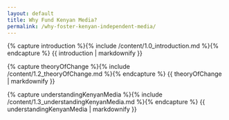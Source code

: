 ```yaml
---
layout: default
title: Why Fund Kenyan Media?
permalink: /why-foster-kenyan-independent-media/
---
```


<section id="introduction" class="introduction wrapper content">

{% capture introduction %}{% include /content/1.0_introduction.md %}{% endcapture %}
  {{ introduction | markdownify }}

</section>

<section id="theoryOfChange" class="wrapper content">

{% capture theoryOfChange %}{% include /content/1.2_theoryOfChange.md %}{% endcapture %}
  {{ theoryOfChange | markdownify }}

</section>

<section id="understandingKenyanMedia" class="wrapper content">

{% capture understandingKenyanMedia %}{% include /content/1.3_understandingKenyanMedia.md %}{% endcapture %}
  {{ understandingKenyanMedia | markdownify }}

</section>

